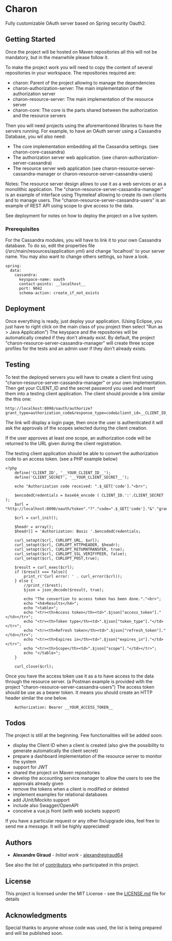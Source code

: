 # Charon

Fully customizable OAuth server based on Spring security Oauth2.

## Getting Started

Once the project will be hosted on Maven repositories all this will not be mandatory, but in the meanwhile please follow it.

To make the project work you will need to copy the content of several repositories in your workspace.
The repositories required are:
- charon: Parent of the project allowing to manage the dependencies
- charon-authorization-server: The main implementation of the authorization server
- charon-resource-server: The main implementation of the resource server
- charon-core: The core is the parts shared between the authorization and the resource servers

Then you will need projects using the aforementioned libraries to have the servers running.
For example, to have an OAuth server using a Cassandra Database, you wil also need:
- The core implementation embedding all the Cassandra settings. (see charon-core-cassandra)
- The authorization server web application. (see charon-authorization-server-cassandra)
- The resource server web application (see charon-resource-server-cassandra-manager or charon-resource-server-cassandra-users)

Notes:
The resource server design allows to use it as a web services or as a monolithic application.
The "charon-resource-server-cassandra-manager" is an example of interface using Thymeleaf allowing to create its own clients and to manage users.
The "charon-resource-server-cassandra-users" is an example of REST API using scope to give access to the data.

See deployment for notes on how to deploy the project on a live system.

### Prerequisites

For the Cassandra modules, you will have to link it to your own Cassandra database. To do so, edit the properties file (/src/main/resources/application.yml) and change 'localhost' to your server name.
You may also want to change others settings, so have a look.

```
spring:
  data:
    cassandra:
      keyspace-name: oauth
      contact-points: __localhost__
      port: 9042
      schema-action: create_if_not_exists
```

## Deployment

Once everything is ready, just deploy your application. (Using Eclipse, you just have to right click on the main class of you project then select "Run as > Java Application")
The keyspace and the repositories will be automatically created if they don't already exist.
By default, the project "charon-resource-server-cassandra-manager" will create three scope profiles for the tests and an admin user if they don't already exists.

## Testing

To test the deployed servers you will have to create a client first using "charon-resource-server-cassandra-manager" or your own implementation.
Then get your CLIENT_ID and the secret password you used and insert them into a testing client application.
The client should provide a link similar the this one:

```
http://localhost:8090/oauth/authorize?grant_type=authorization_code&response_type=code&client_id=__CLIENT_ID__
```

The link will display a login page, then once the user is authenticated it will ask the approvals of the scopes selected during the client creation.

If the user approves at least one scope, an authorization code will be returned to the URL given during the client registration.

The testing client application should be able to convert the authorization code to an access token. (see a PHP example below)

```
<?php
	define('CLIENT_ID', '__YOUR_CLIENT_ID__');
	define('CLIENT_SECRET', '__YOUR_CLIENT_SECRET__');
	
	echo "Authorization code received: ".$_GET['code']."<br>";
	
	$encodedCredentials = base64_encode ( CLIENT_ID.':'.CLIENT_SECRET );
	$url = "http://localhost:8090/oauth/token"."?"."code=".$_GET['code']."&"."grant_type="."authorization_code";
	
	$crl = curl_init();

	$headr = array();
	$headr[] = 'Authorization: Basic '.$encodedCredentials;

    curl_setopt($crl, CURLOPT_URL, $url);
	curl_setopt($crl, CURLOPT_HTTPHEADER, $headr);
	curl_setopt($crl, CURLOPT_RETURNTRANSFER, true);
	curl_setopt($crl, CURLOPT_SSL_VERIFYPEER, false);
	curl_setopt($crl, CURLOPT_POST,true);

	$result = curl_exec($crl);
	if ($result === false){
		print_r('Curl error: ' . curl_error($crl));
	} else {
		//print_r($rest);
		$json = json_decode($result, true);
		
		echo "The convertion to access token has been done."."<br>";
		echo "<h4>Results</h4>";
		echo "<table>";
		echo "<tr><th>Access token</th><td>".$json["access_token"]."</td></tr>";
		echo "<tr><th>Token type</th><td>".$json["token_type"]."</td></tr>";
		echo "<tr><th>Refresh token</th><td>".$json["refresh_token"]."</td></tr>";
		echo "<tr><th>Expires in</th><td>".$json["expires_in"]."</td></tr>";
		echo "<tr><th>Scope</th><td>".$json["scope"]."</td></tr>";
		echo "</table>";
	}

	curl_close($crl);
```

Once you have the access token use it as a to have access to the data through the resource server. (a Postman example is provided with the project "charon-resource-server-cassandra-users")
The access token should be use as a bearer token. It means you should create an HTTP header similar the one below.

```
	Authorization: Bearer __YOUR_ACCESS_TOKEN__
```

## Todos

The project is still at the beginning. Few functionalities will be added soon:
- display the Client ID when a client is created (also give the possibility to generate automatically the client secret)
- prepare a dashboard implementation of the resource server to monitor the system
- support for JWT
- shared the project on Maven repositories
- develop the accounting service manager to allow the users to see the approvals already given
- remove the tokens when a client is modified or deleted
- implement examples for relational databases
- add JUnit/Mockito support
- include also Swagger/OpenAPI
- conceive a vue.js front (with web sockets support)

If you have a particular request or any other fix/upgrade idea, feel free to send me a message. It will be highly appreciated!

## Authors

* **Alexandre Giraud** - *Initial work* - [alexandregiraud64](https://github.com/alexandregiraud64)

See also the list of [contributors](https://github.com/your/project/contributors) who participated in this project.

## License

This project is licensed under the MIT License - see the [LICENSE.md](LICENSE.md) file for details

## Acknowledgments

Special thanks to anyone whose code was used, the list is being prepared and will be published soon.
